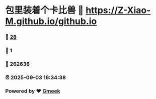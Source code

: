# 包里装着个卡比兽 :link: https://Z-Xiao-M.github.io/github.io 
### :page_facing_up: [28](https://Z-Xiao-M.github.io/github.io/tag.html) 
### :speech_balloon: 1 
### :hibiscus: 262638 
### :alarm_clock: 2025-09-03 16:34:38 
### Powered by :heart: [Gmeek](https://github.com/Meekdai/Gmeek)
